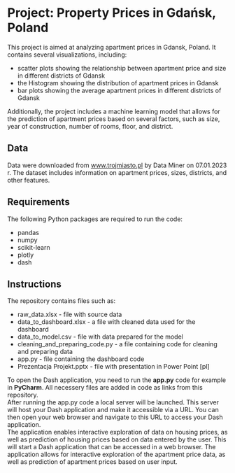 # Project: Property Prices in Gdańsk, Poland
This project is aimed at analyzing apartment prices in Gdansk, Poland. It contains several visualizations, including:

* scatter plots showing the relationship between apartment price and size in different districts of Gdansk
* the Histogram showing the distribution of apartment prices in Gdansk
* bar plots showing the average apartment prices in different districts of Gdansk

Additionally, the project includes a machine learning model that allows for the prediction of apartment prices based on several factors, such as size, year of construction, number of rooms, floor, and district.

## Data
Data were downloaded from www.trojmiasto.pl by Data Miner on 07.01.2023 r.
The dataset includes information on apartment prices, sizes, districts, and other features.

## Requirements
The following Python packages are required to run the code:

* pandas
* numpy
* scikit-learn
* plotly
* dash

## Instructions

The repository contains files such as:
* raw_data.xlsx - file with source data
* data_to_dashboard.xlsx - a file with cleaned data used for the dashboard
* data_to_model.csv - file with data prepared for the model
* cleaning_and_preparing_code.py - a file containing code for cleaning and preparing data
* app.py - file containing the dashboard code
* Prezentacja Projekt.pptx - file with presentation in Power Point [pl]

To open the Dash application, you need to run the **app.py** code for example in **PyCharm**. All necessery files are added in code as links from this repository.  
After running the app.py code a local server will be launched. This server will host your Dash application and make it accessible via a URL. You can then open your web browser and navigate to this URL to access your Dash application.\
The application enables interactive exploration of data on housing prices, as well as prediction of housing prices based on data entered by the user. This will start a Dash application that can be accessed in a web browser.
The application allows for interactive exploration of the apartment price data, as well as prediction of apartment prices based on user input.




